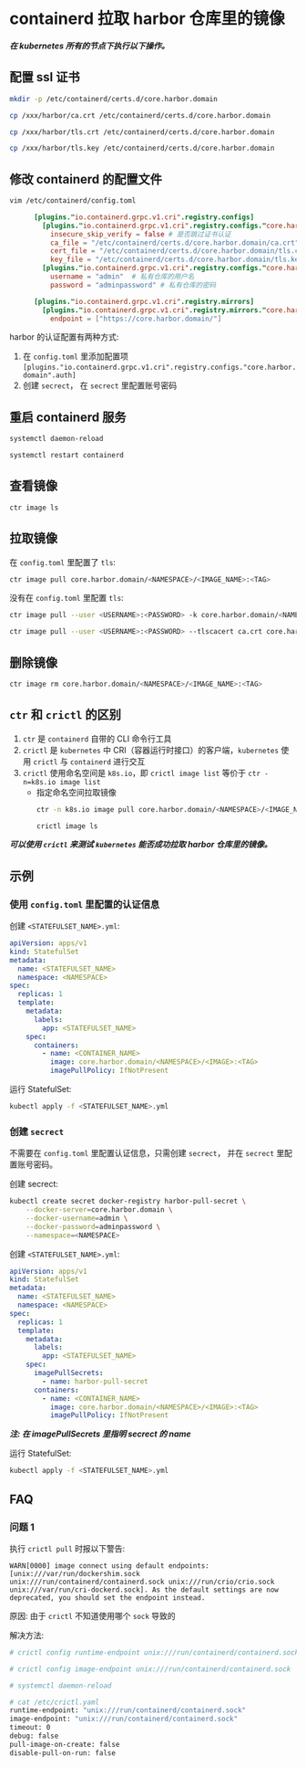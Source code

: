 # containerd 拉取 harbor 仓库里的镜像

***在 kubernetes 所有的节点下执行以下操作。***

##  配置 ssl 证书

```bash
mkdir -p /etc/containerd/certs.d/core.harbor.domain

cp /xxx/harbor/ca.crt /etc/containerd/certs.d/core.harbor.domain

cp /xxx/harbor/tls.crt /etc/containerd/certs.d/core.harbor.domain

cp /xxx/harbor/tls.key /etc/containerd/certs.d/core.harbor.domain
```

## 修改 containerd 的配置文件

```bash
vim /etc/containerd/config.toml
```

```toml
      [plugins."io.containerd.grpc.v1.cri".registry.configs]
        [plugins."io.containerd.grpc.v1.cri".registry.configs."core.harbor.domain".tls]
          insecure_skip_verify = false # 是否跳过证书认证
          ca_file = "/etc/containerd/certs.d/core.harbor.domain/ca.crt" # CA 证书
          cert_file = "/etc/containerd/certs.d/core.harbor.domain/tls.crt" # harbor 证书
          key_file = "/etc/containerd/certs.d/core.harbor.domain/tls.key" # harbor 私钥 
        [plugins."io.containerd.grpc.v1.cri".registry.configs."core.harbor.domain".auth]
          username = "admin"  # 私有仓库的用户名
          password = "adminpassword" # 私有仓库的密码

      [plugins."io.containerd.grpc.v1.cri".registry.mirrors]
        [plugins."io.containerd.grpc.v1.cri".registry.mirrors."core.harbor.domain"] # 配置私有仓库
          endpoint = ["https://core.harbor.domain/"]
```

harbor 的认证配置有两种方式:

1. 在 ```config.toml``` 里添加配置项 ```[plugins."io.containerd.grpc.v1.cri".registry.configs."core.harbor.domain".auth]```
2. 创建 ```secrect```， 在 ```secrect``` 里配置账号密码

## 重启 containerd 服务

```bash
systemctl daemon-reload

systemctl restart containerd
```

## 查看镜像

```bash
ctr image ls
```

## 拉取镜像

在 ```config.toml``` 里配置了 ```tls```:

```bash
ctr image pull core.harbor.domain/<NAMESPACE>/<IMAGE_NAME>:<TAG>
```

没有在 ```config.toml``` 里配置 ```tls```:

```bash
ctr image pull --user <USERNAME>:<PASSWORD> -k core.harbor.domain/<NAMESPACE>/<IMAGE_NAME>:<TAG>

ctr image pull --user <USERNAME>:<PASSWORD> --tlscacert ca.crt core.harbor.domain/<NAMESPACE>/<IMAGE_NAME>:<TAG>
```

## 删除镜像

```bash
ctr image rm core.harbor.domain/<NAMESPACE>/<IMAGE_NAME>:<TAG>
```

## ```ctr``` 和 ```crictl``` 的区别

1. ```ctr``` 是 ```containerd``` 自带的 CLI 命令行工具
2. ```crictl``` 是 ```kubernetes``` 中 CRI（容器运行时接口）的客户端，```kubernetes``` 使用 ```crictl``` 与 ```containerd``` 进行交互
3. ```crictl``` 使用命名空间是 ```k8s.io```，即 ```crictl image list``` 等价于 ```ctr -n=k8s.io image list```
   - 指定命名空间拉取镜像
      ```bash
      ctr -n k8s.io image pull core.harbor.domain/<NAMESPACE>/<IMAGE_NAME>:<TAG>
      
      crictl image ls
      ```

***可以使用 ```crictl``` 来测试 ```kubernetes``` 能否成功拉取 harbor 仓库里的镜像。***

## 示例

### 使用 ```config.toml``` 里配置的认证信息

创建 ```<STATEFULSET_NAME>.yml```:

```yml
apiVersion: apps/v1
kind: StatefulSet
metadata:
  name: <STATEFULSET_NAME>
  namespace: <NAMESPACE>
spec:
  replicas: 1
  template:
    metadata:
      labels:
        app: <STATEFULSET_NAME>
    spec:
      containers:
        - name: <CONTAINER_NAME>
          image: core.harbor.domain/<NAMESPACE>/<IMAGE>:<TAG>
          imagePullPolicy: IfNotPresent
```

运行 StatefulSet:

```bash
kubectl apply -f <STATEFULSET_NAME>.yml
```

### 创建 ```secrect```

不需要在 ```config.toml``` 里配置认证信息，只需创建 ```secrect```， 并在 ```secrect``` 里配置账号密码。

创建 secrect:

```bash
kubectl create secret docker-registry harbor-pull-secret \
    --docker-server=core.harbor.domain \
    --docker-username=admin \
    --docker-password=adminpassword \
    --namespace=<NAMESPACE>
```

创建 ```<STATEFULSET_NAME>.yml```:

```yml
apiVersion: apps/v1
kind: StatefulSet
metadata:
  name: <STATEFULSET_NAME>
  namespace: <NAMESPACE>
spec:
  replicas: 1
  template:
    metadata:
      labels:
        app: <STATEFULSET_NAME>
    spec:
      imagePullSecrets:
        - name: harbor-pull-secret
      containers:
        - name: <CONTAINER_NAME>
          image: core.harbor.domain/<NAMESPACE>/<IMAGE>:<TAG>
          imagePullPolicy: IfNotPresent
```

***注: 在 imagePullSecrets 里指明 secrect 的 name***

运行 StatefulSet:

```bash
kubectl apply -f <STATEFULSET_NAME>.yml
```

## FAQ

### 问题 1

执行 ```crictl pull``` 时报以下警告:

```
WARN[0000] image connect using default endpoints: [unix:///var/run/dockershim.sock unix:///run/containerd/containerd.sock unix:///run/crio/crio.sock unix:///var/run/cri-dockerd.sock]. As the default settings are now deprecated, you should set the endpoint instead.
```

原因: 由于 ```crictl``` 不知道使用哪个 ```sock``` 导致的

解决方法:

```bash
# crictl config runtime-endpoint unix:///run/containerd/containerd.sock

# crictl config image-endpoint unix:///run/containerd/containerd.sock

# systemctl daemon-reload

# cat /etc/crictl.yaml
runtime-endpoint: "unix:///run/containerd/containerd.sock"
image-endpoint: "unix:///run/containerd/containerd.sock"
timeout: 0
debug: false
pull-image-on-create: false
disable-pull-on-run: false
```
